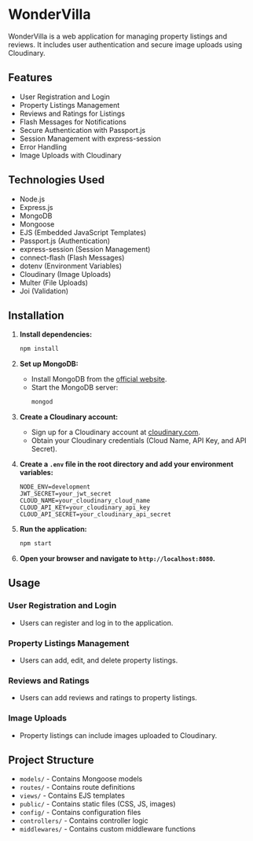 # WonderVilla

WonderVilla is a web application for managing property listings and reviews. It includes user authentication and secure image uploads using Cloudinary.

## Features

- User Registration and Login
- Property Listings Management
- Reviews and Ratings for Listings
- Flash Messages for Notifications
- Secure Authentication with Passport.js
- Session Management with express-session
- Error Handling
- Image Uploads with Cloudinary

## Technologies Used

- Node.js
- Express.js
- MongoDB
- Mongoose
- EJS (Embedded JavaScript Templates)
- Passport.js (Authentication)
- express-session (Session Management)
- connect-flash (Flash Messages)
- dotenv (Environment Variables)
- Cloudinary (Image Uploads)
- Multer (File Uploads)
- Joi (Validation)

## Installation

1. **Install dependencies:**
    ```bash
    npm install
    ```

2. **Set up MongoDB:**
    - Install MongoDB from the [official website](https://www.mongodb.com/try/download/community).
    - Start the MongoDB server:
        ```bash
        mongod
        ```

3. **Create a Cloudinary account:**
    - Sign up for a Cloudinary account at [cloudinary.com](https://cloudinary.com/).
    - Obtain your Cloudinary credentials (Cloud Name, API Key, and API Secret).

4. **Create a `.env` file in the root directory and add your environment variables:**
    ```plaintext
    NODE_ENV=development
    JWT_SECRET=your_jwt_secret
    CLOUD_NAME=your_cloudinary_cloud_name
    CLOUD_API_KEY=your_cloudinary_api_key
    CLOUD_API_SECRET=your_cloudinary_api_secret
    ```

5. **Run the application:**
    ```bash
    npm start
    ```

6. **Open your browser and navigate to `http://localhost:8080`.**

## Usage

### User Registration and Login

- Users can register and log in to the application.

### Property Listings Management

- Users can add, edit, and delete property listings.

### Reviews and Ratings

- Users can add reviews and ratings to property listings.

### Image Uploads

- Property listings can include images uploaded to Cloudinary.

## Project Structure

- `models/` - Contains Mongoose models
- `routes/` - Contains route definitions
- `views/` - Contains EJS templates
- `public/` - Contains static files (CSS, JS, images)
- `config/` - Contains configuration files
- `controllers/` - Contains controller logic
- `middlewares/` - Contains custom middleware functions


